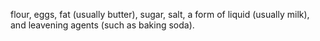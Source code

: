 flour, eggs, fat (usually butter), sugar, salt, a form of liquid (usually milk), and leavening agents (such as baking soda).